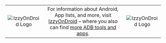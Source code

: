 | | | |
| :--: | :--: | :--: |
|![IzzyOnDroid Logo][1]|For information about Android, App lists, and more, visit [IzzyOnDroid][2] – where you also can find [more ADB tools and apps][3].|![IzzyOnDroid Logo][1]|

[1]: https://github.com/IzzySoft/Adebar/wiki/izzyondroid.png "IzzyOnDroid Logo"
[2]: http://android.izzysoft.de/ "IzzyOnDroid: Android App lists and more"
[3]: http://android.izzysoft.de/applists/category/named/network_admin_adb "IzzyOnDroid: ADB apps & Tools"
